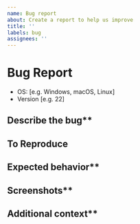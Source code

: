 ```yaml
---
name: Bug report
about: Create a report to help us improve
title: ''
labels: bug
assignees: ''
---
```


# Bug Report

- OS: [e.g. Windows, macOS, Linux]
- Version [e.g. 22]  

## Describe the bug**
<!--- A clear and concise description of what the bug is. --->

## To Reproduce
<!--- Steps to reproduce the behavior. --->

## Expected behavior**
<!--- A clear and concise description of what you expected to happen. --->

## Screenshots**
<!--- If applicable, add screenshots to help explain your problem. --->

## Additional context**
<!--- Add any other context about the problem here. --->
